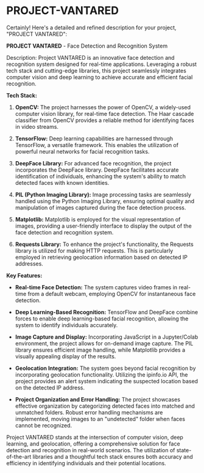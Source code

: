 # PROJECT-VANTARED
Certainly! Here's a detailed and refined description for your project, "PROJECT VANTARED":

**PROJECT VANTARED** - Face Detection and Recognition System

Description:
Project VANTARED is an innovative face detection and recognition system designed for real-time applications. Leveraging a robust tech stack and cutting-edge libraries, this project seamlessly integrates computer vision and deep learning to achieve accurate and efficient facial recognition.

**Tech Stack:**
1. **OpenCV:** The project harnesses the power of OpenCV, a widely-used computer vision library, for real-time face detection. The Haar cascade classifier from OpenCV provides a reliable method for identifying faces in video streams.

2. **TensorFlow:** Deep learning capabilities are harnessed through TensorFlow, a versatile framework. This enables the utilization of powerful neural networks for facial recognition tasks.

3. **DeepFace Library:** For advanced face recognition, the project incorporates the DeepFace library. DeepFace facilitates accurate identification of individuals, enhancing the system's ability to match detected faces with known identities.

4. **PIL (Python Imaging Library):** Image processing tasks are seamlessly handled using the Python Imaging Library, ensuring optimal quality and manipulation of images captured during the face detection process.

5. **Matplotlib:** Matplotlib is employed for the visual representation of images, providing a user-friendly interface to display the output of the face detection and recognition system.

6. **Requests Library:** To enhance the project's functionality, the Requests library is utilized for making HTTP requests. This is particularly employed in retrieving geolocation information based on detected IP addresses.

**Key Features:**
- **Real-time Face Detection:** The system captures video frames in real-time from a default webcam, employing OpenCV for instantaneous face detection.
  
- **Deep Learning-Based Recognition:** TensorFlow and DeepFace combine forces to enable deep learning-based facial recognition, allowing the system to identify individuals accurately.

- **Image Capture and Display:** Incorporating JavaScript in a Jupyter/Colab environment, the project allows for on-demand image capture. The PIL library ensures efficient image handling, while Matplotlib provides a visually appealing display of the results.

- **Geolocation Integration:** The system goes beyond facial recognition by incorporating geolocation functionality. Utilizing the ipinfo.io API, the project provides an alert system indicating the suspected location based on the detected IP address.

- **Project Organization and Error Handling:** The project showcases effective organization by categorizing detected faces into matched and unmatched folders. Robust error handling mechanisms are implemented, moving images to an "undetected" folder when faces cannot be recognized.

Project VANTARED stands at the intersection of computer vision, deep learning, and geolocation, offering a comprehensive solution for face detection and recognition in real-world scenarios. The utilization of state-of-the-art libraries and a thoughtful tech stack ensures both accuracy and efficiency in identifying individuals and their potential locations.
